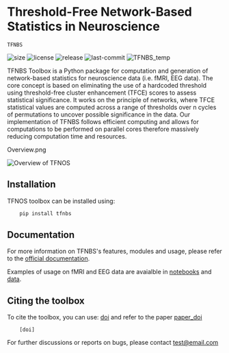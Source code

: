 
# Threshold-Free Network-Based Statistics in Neuroscience

``TFNBS`` 

<!--- [pypi version] -->
![size](https://img.shields.io/github/repo-size/maddoxx02/TFNBS)
![license](https://img.shields.io/github/license/maddoxx02/TFNBS)
![release](https://img.shields.io/github/v/release/maddoxx02/TFNBS)
![last-commit](https://img.shields.io/github/last-commit/maddoxx02/TFNBS)
![TFNBS_temp](https://img.shields.io/github/downloads/maddoxx02/TFNBS/total)

TFNBS Toolbox is a Python package for computation and generation of network-based statistics for neuroscience data 
(i.e. fMRI, EEG data). The core concept is based on eliminating the use of a hardcoded threshold using threshold-free 
cluster enhancement (TFCE) scores to assess statistical significance. It works on the principle of networks, where TFCE 
statistical values are computed across a range of thresholds over n cycles of permutations to uncover possible significance in the data. 
Our implementation of TFNBS follows efficient computing and allows for computations to be performed on parallel cores therefore 
massively reducing computation time and resources. 

Overview.png

![Overview of TFNOS](https://github.com/IHB-IBR-department/TFNBS/blob/main/docs/Figure_Overview.png)

## Installation 
TFNOS toolbox can be installed using: 

```bash
    pip install tfnbs
```

## Documentation

For more information on TFNBS's features, modules and usage, please refer to the [official documentation](https://maddoxx02.github.io/TFNBS_Temp/). 

Examples of usage on fMRI and EEG data are avaialble in [notebooks]() and [data](). 


## Citing the toolbox 
To cite the toolbox, you can use: [doi]() and refer to the paper [paper_doi]()
```base
    [doi]
```

For further discussions or reports on bugs, please contact [test@email.com]()





